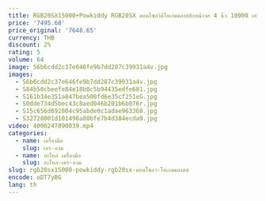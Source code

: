 ```yaml
---
title: RGB20SX15000+Powkiddy RGB20SX คอนโซลวิดีโอเกมคลาสสิกหน้าจอ 4 นิ้ว 10000 เอาต์พุตทีวีเหมาะสําหรับ PSP
price: '7495.68'
price_original: '7648.65'
currency: THB
discount: 2%
rating: 5
volume: 64
image: S6b6cdd2c37e646fe9b7dd287c39931a4v.jpg
images:
  - S6b6cdd2c37e646fe9b7dd287c39931a4v.jpg
  - S84b50cbeefe84e18b0c5b94435edfe681.jpg
  - S161b34e351a847bea500fd6e35cf251eG.jpg
  - S0dde734d5bec43c8aed046b201b6b076r.jpg
  - S15c656d692804c95abde0c1adae963368.jpg
  - S32728001d101498a80bfe7b4d384ecda9.jpg
video: 4000247890039.mp4
categories:
  - name: เครื่องมือ
    slug: เคร-องม
  - name: อะไหล่ เครื่องมือ
    slug: อะไหล-เคร-องม
slug: rgb20sx15000-powkiddy-rgb20sx-คอนโซลว-โอเกมคลาสส
encode: oDT7yBG
lang: th
---
```

  